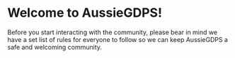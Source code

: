 # Welcome to AussieGDPS!
Before you start interacting with the community, please bear in mind we have a set list of rules for everyone to follow so we can keep AussieGDPS a safe and welcoming community.
